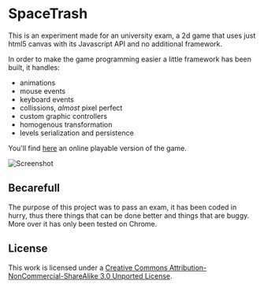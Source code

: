 SpaceTrash
==========

This is an experiment made for an university exam, a 2d game that uses just html5 canvas with its Javascript API and no additional framework.

In order to make the game programming easier a little framework has been built, it handles:
* animations
* mouse events
* keyboard events
* collissions, *almost* pixel perfect 
* custom graphic controllers
* homogenous transformation
* levels serialization and persistence

You'll find [here](http://michele-colombo.it/progetti/IUM/) an online playable version of the game. 

![Screenshot](http://michele-colombo.it/wp-content/uploads/2013/09/Senza-titolo-12.jpg)

Becarefull
------
The purpose of this project was to pass an exam, it has been coded in hurry, thus there things that can be done better and things that are buggy. More over it has only been tested on Chrome.

License
------
This work is licensed under a [Creative Commons Attribution-NonCommercial-ShareAlike 3.0 Unported License](http://creativecommons.org/licenses/by-nc-sa/3.0/).
